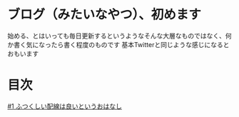 # ブログ（みたいなやつ）、初めます

始める、とはいっても毎日更新するというようなそんな大層なものではなく、何か書く気になったら書く程度のものです
基本Twitterと同じような感じになるとおもいます

# 目次

[\#1 ふつくしい配線は良いというおはなし](./1)  

